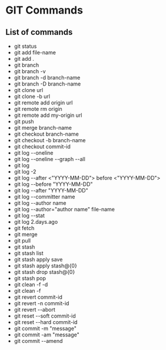 # GIT Commands
## List of commands
- git status
- git add file-name
- git add .
- git branch
- git branch -v
- git branch -d branch-name
- git branch -D branch-name
- git clone url
- git clone -b url
- git remote add origin url
- git remote rm origin
- git remote add my-origin url
- git push
- git merge branch-name
- git checkout branch-name
- git checkout -b branch-name
- git checkout commit-id
- git log --oneline
- git log --oneline --graph --all
- git log
- git log -2
- git log --after <"YYYY-MM-DD">  before <"YYYY-MM-DD">
- git log --before "YYYY-MM-DD"
- git log --after "YYYY-MM-DD"
- git log --committer name
- git log --author name
- git log --author="author name" file-name
- git log --stat
- git log 2.days.ago
- git fetch
- git merge
- git pull
- git stash
- git stash list
- git stash apply save
- git stash apply stash@{0}
- git stash drop stash@{0}
- git stash pop
- git clean -f -d
- git clean -f
- git revert commit-id
- git revert -n commit-id
- git revert --abort
- git reset --soft commit-id
- git reset --hard commit-id
- git commit -m "message"
- git commit -am "message"
- git commit --amend

